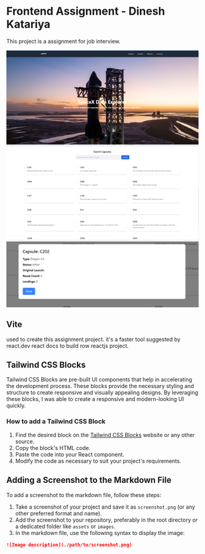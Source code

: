 # Frontend Assignment - Dinesh Katariya

This project is a assignment for job interview.

![Project Screenshot](./src/assets/banner.png)
![Project Screenshot](./src/assets/capsule.png)
![Project Screenshot](./src/assets/modal.png)

## Vite 

used to create this assignment project. it's a faster tool suggested by react.dev react docs to build row reactjs project.

## Tailwind CSS Blocks

Tailwind CSS Blocks are pre-built UI components that help in accelerating the development process. These blocks provide the necessary styling and structure to create responsive and visually appealing designs. By leveraging these blocks, I was able to create a responsive and modern-looking UI quickly.

### How to add a Tailwind CSS Block

1. Find the desired block on the [Tailwind CSS Blocks](https://tailwind.build/) website or any other source.
2. Copy the block's HTML code.
3. Paste the code into your React component.
4. Modify the code as necessary to suit your project's requirements.

## Adding a Screenshot to the Markdown File

To add a screenshot to the markdown file, follow these steps:

1. Take a screenshot of your project and save it as `screenshot.png` (or any other preferred format and name).
2. Add the screenshot to your repository, preferably in the root directory or a dedicated folder like `assets` or `images`.
3. In the markdown file, use the following syntax to display the image:

```markdown
![Image description](./path/to/screenshot.png)
